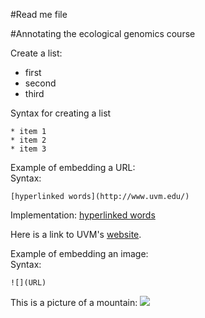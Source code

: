 #Read me file

#Annotating the ecological genomics course

Create a list:   
* first   
* second   
* third   

Syntax for creating a list
```
* item 1   
* item 2   
* item 3   
```

Example of embedding a URL:   
Syntax:
```
[hyperlinked words](http://www.uvm.edu/)
```
Implementation:
[hyperlinked words](http://www.uvm.edu/)

Here is a link to UVM's [website](http://www.uvm.edu/).

Example of embedding an image:   
Syntax:
```
![](URL)
```

This is a picture of a mountain:
![](https://cloud.githubusercontent.com/assets/22199523/22071532/744de944-dd6d-11e6-944f-94e6251ddab9.jpg)
